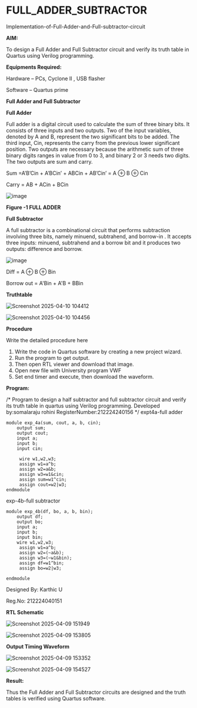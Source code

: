 # FULL_ADDER_SUBTRACTOR

Implementation-of-Full-Adder-and-Full-subtractor-circuit

**AIM:**

To design a Full Adder and Full Subtractor circuit and verify its truth table in Quartus using Verilog programming.

**Equipments Required:**

Hardware – PCs, Cyclone II , USB flasher

Software – Quartus prime

**Full Adder and Full Subtractor**

**Full Adder**

Full adder is a digital circuit used to calculate the sum of three binary bits. It consists of three inputs and two outputs. Two of the input variables, denoted by A and B, represent the two significant bits to be added. The third input, Cin, represents the carry from the previous lower significant position. Two outputs are necessary because the arithmetic sum of three binary digits ranges in value from 0 to 3, and binary 2 or 3 needs two digits. The two outputs are sum and carry.

Sum =A’B’Cin + A’BCin’ + ABCin + AB’Cin’ = A ⊕ B ⊕ Cin 

Carry = AB + ACin + BCin

![image](https://github.com/naavaneetha/FULL_ADDER_SUBTRACTOR/assets/154305477/0f30ba51-5ffb-4198-845f-18e054f675e7)

**Figure -1 FULL ADDER**

**Full Subtractor**

A full subtractor is a combinational circuit that performs subtraction involving three bits, namely minuend, subtrahend, and borrow-in . It accepts three inputs: minuend, subtrahend and a borrow bit and it produces two outputs: difference and borrow.

![image](https://github.com/naavaneetha/FULL_ADDER_SUBTRACTOR/assets/154305477/02b24f51-ab51-4304-9ad6-7b81ffc1ead5)

Diff = A ⊕ B ⊕ Bin 

Borrow out = A'Bin + A'B + BBin

**Truthtable**







![Screenshot 2025-04-10 104412](https://github.com/user-attachments/assets/bae95ad2-fa63-4f52-9488-105e4d644c2f)








![Screenshot 2025-04-10 104456](https://github.com/user-attachments/assets/cf636639-e143-4be7-8f4b-f0dca6b22638)









**Procedure**

Write the detailed procedure here
1. Write the code in Quartus software by creating a new project wizard.
2. Run the program to get output.
3. Then open RTL viewer and download that image.
4. Open new file with University program VWF
5. Set end timer and execute, then download the waveform.

**Program:**

/* Program to design a half subtractor and full subtractor circuit and verify its truth table in quartus using Verilog programming. Developed by:somalaraju rohini RegisterNumber:212224240156
*/
expt4a-full adder
```
module exp_4a(sum, cout, a, b, cin);
    output sum;
    output cout;
    input a;
    input b;
    input cin;

	 wire w1,w2,w3;
	 assign w1=a^b;
	 assign w2=a&b;
	 assign w3=w1&cin;
	 assign sum=w1^cin;
	 assign cout=w2|w3;
endmodule
```
exp-4b-full subtractor
```
module exp_4b(df, bo, a, b, bin);
    output df;
    output bo;
    input a;
    input b;
    input bin;
	wire w1,w2,w3;
	 assign w1=a^b;
	 assign w2=(~a&b);
	 assign w3=(~w1&bin);
	 assign df=w1^bin;
	 assign bo=w2|w3;

endmodule
```

Designed By: Karthic U

Reg.No: 212224040151

**RTL Schematic**


![Screenshot 2025-04-09 151949](https://github.com/user-attachments/assets/7c4cc2ae-ae23-4328-b633-620f337667b5)








![Screenshot 2025-04-09 153805](https://github.com/user-attachments/assets/09300570-5653-4d74-a811-d908173e2cee)







**Output Timing Waveform**







![Screenshot 2025-04-09 153352](https://github.com/user-attachments/assets/f2fc268a-29d9-4715-af78-0325951b951e)






![Screenshot 2025-04-09 154527](https://github.com/user-attachments/assets/7563377c-3581-4935-a6b8-b3af6c73b2ee)






**Result:**

Thus the Full Adder and Full Subtractor circuits are designed and the truth tables is verified using Quartus software.




